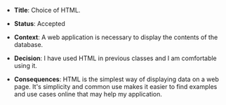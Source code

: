 * **Title**: Choice of HTML.

* **Status**: Accepted

* **Context**: A web application is necessary to display the contents of the database.

* **Decision**: I have used HTML in previous classes and I am comfortable using it.

* **Consequences**: HTML is the simplest way of displaying data on a web page. It's simplicity and common use makes it easier to find examples and use cases online that may help my application.
